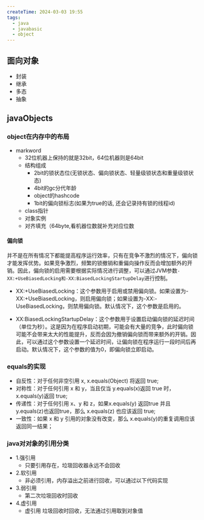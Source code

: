 ```yaml
---
createTime: 2024-03-03 19:55
tags:
  - java
  - javabasic
  - object
---
```

## 面向对象
 - 封装
 - 继承
 - 多态
 - 抽象

## javaObjects

###  object在内存中的布局
- markword
	- 32位机器上保持的就是32bit，64位机器则是64bit
	- 结构组成
		 - 2bit的锁状态位(无锁状态、偏向锁状态、轻量级锁状态和重量级锁状态)
		 - 4bit的gc分代年龄
		 - object的hashcode
		 - 1bit的偏向锁标志(如果为true的话, 还会记录持有锁的线程id)
  - class指针
  - 对象实例
  - 对齐填充（64byte,看机器位数就补充对应位数

#### 偏向锁

并不是在所有情况下都能提高程序运行效率，只有在竞争不激烈的情况下，偏向锁才能发挥优势。如果竞争激烈，频繁的锁撤销和重偏向操作反而会增加额外的开销。因此，偏向锁的启用需要根据实际情况进行调整，可以通过JVM参数`-XX:+UseBiasedLocking和-XX:BiasedLockingStartupDelay`进行控制。

- XX:+UseBiasedLocking：这个参数用于启用或禁用偏向锁。如果设置为-XX:+UseBiasedLocking，则启用偏向锁；如果设置为-XX:-UseBiasedLocking，则禁用偏向锁。默认情况下，这个参数是启用的。 

- XX:BiasedLockingStartupDelay：这个参数用于设置启动偏向锁的延迟时间（单位为秒）。这是因为在程序启动初期，可能会有大量的竞争，此时偏向锁可能不会带来太大的性能提升，反而会因为撤销偏向锁而带来额外的开销。因此，可以通过这个参数设置一个延迟时间，让偏向锁在程序运行一段时间后再启动。默认情况下，这个参数的值为0，即偏向锁立即启动。 
###  equals的实现

  - 自反性：对于任何非空引用 x, x.equals(Object) 将返回 true;
  - 对称性：对于任何引用 x 和 y，当且仅当 y.equals(x)返回 true 时，x.equals(y)返回 true;
  - 传递性：对于任何引用 x、y 和 z，如果x.equals(y) 返回true 并且 y.equals(z)也返回true，那么 x.equals(z) 也应该返回 true;
  - 一致性：如果 x 和 y 引用的对象没有改变，那么 x.equals(y)的重复调用应该返回同一结果；
### java对对象的引用分类

  - 1.强引用
	- 只要引用存在，垃圾回收器永远不会回收
  - 2.软引用
	- 非必须引用，内存溢出之前进行回收，可以通过以下代码实现
  - 3.弱引用
	- 第二次垃圾回收时回收
  - 4.虚引用
	- 虚引用 垃圾回收时回收，无法通过引用取到对象值